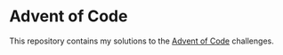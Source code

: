 # Advent of Code

This repository contains my solutions to the [Advent of Code](https://adventofcode.com/) challenges.

